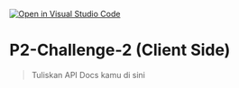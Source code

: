 [![Open in Visual Studio Code](https://classroom.github.com/assets/open-in-vscode-718a45dd9cf7e7f842a935f5ebbe5719a5e09af4491e668f4dbf3b35d5cca122.svg)](https://classroom.github.com/online_ide?assignment_repo_id=12745994&assignment_repo_type=AssignmentRepo)
# P2-Challenge-2 (Client Side)

> Tuliskan API Docs kamu di sini
